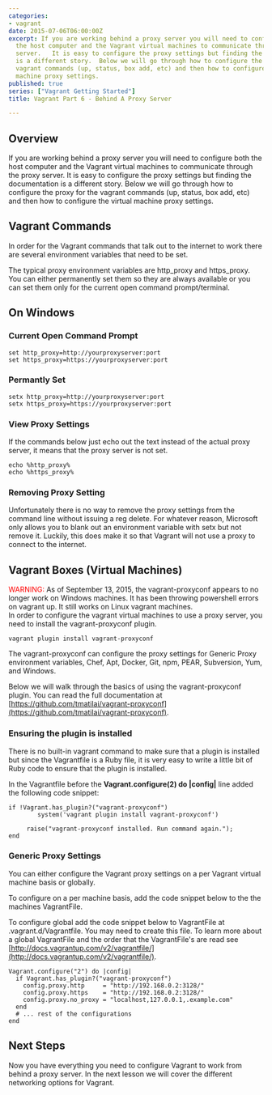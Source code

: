 ```yaml
---
categories:
- vagrant
date: 2015-07-06T06:00:00Z
excerpt: If you are working behind a proxy server you will need to configure both
  the host computer and the Vagrant virtual machines to communicate through the proxy
  server.   It is easy to configure the proxy settings but finding the documentation
  is a different story.  Below we will go through how to configure the proxy for the
  vagrant commands (up, status, box add, etc) and then how to configure the virtual
  machine proxy settings.
published: true
series: ["Vagrant Getting Started"]
title: Vagrant Part 6 - Behind A Proxy Server

---
```


## Overview

If you are working behind a proxy server you will need to configure both the host computer and the Vagrant virtual machines to communicate through the proxy server.   It is easy to configure the proxy settings but finding the documentation is a different story.  Below we will go through how to configure the proxy for the vagrant commands (up, status, box add, etc) and then how to configure the virtual machine proxy settings.

## Vagrant Commands

In order for the Vagrant commands that talk out to the internet to work there are several environment variables that need to be set.

The typical proxy environment variables are http_proxy and https_proxy.  You can either permanently set them so they are always available or you can set them only for the current open command prompt/terminal.

## On Windows

### Current Open Command Prompt

	set http_proxy=http://yourproxyserver:port
	set https_proxy=https://yourproxyserver:port

### Permantly Set

	setx http_proxy=http://yourproxyserver:port
	setx https_proxy=https://yourproxyserver:port

### View Proxy Settings

If the commands below just echo out the text instead of the actual proxy server, it means that the proxy server is not set.

	echo %http_proxy%
	echo %https_proxy%

### Removing Proxy Setting

Unfortunately there is no way to remove the proxy settings from the command line without issuing a reg delete.  For whatever reason, Microsoft only allows you to blank out an environment variable with setx but not remove it.  Luckily, this does make it so that Vagrant will not use a proxy to connect to the internet.


## Vagrant Boxes (Virtual Machines)

<div class="panel">
<span style="color: red">WARNING: </span>As of September 13, 2015, the vagrant-proxyconf appears to no longer work on Windows machines.  It has been throwing powershell errors on vagrant up.   It still works on Linux vagrant machines.
</div>
In order to configure the vagrant virtual machines to use a proxy server, you need to install the vagrant-proxyconf plugin.

	vagrant plugin install vagrant-proxyconf

The vagrant-proxyconf can configure the proxy settings for Generic Proxy environment variables, Chef, Apt, Docker, Git, npm, PEAR, Subversion, Yum, and Windows.

Below we will walk through the basics of using the vagrant-proxyconf plugin.  You can read the full documentation at [https://github.com/tmatilai/vagrant-proxyconf](https://github.com/tmatilai/vagrant-proxyconf).


### Ensuring the plugin is installed

There is no built-in vagrant command to make sure that a plugin is installed but since the Vagrantfile is a Ruby file, it is very easy to write a little bit of Ruby code to ensure that the plugin is installed.

In the Vagrantfile before the **Vagrant.configure(2) do |config|** line added the following code snippet:

	if !Vagrant.has_plugin?("vagrant-proxyconf")
	     	system('vagrant plugin install vagrant-proxyconf')

	     raise("vagrant-proxyconf installed. Run command again.");
	end


### Generic Proxy Settings

You can either configure the Vagrant proxy settings on a per Vagrant virtual machine basis or globally.

To configure on a per machine basis, add the code snippet below to the the machines VagrantFile.

To configure global add the code snippet below to VagrantFile at .vagrant.d/Vagrantfile.  You may need to create this file.  To learn more about a global VagrantFile and the order that the VagrantFile's are read see [http://docs.vagrantup.com/v2/vagrantfile/](http://docs.vagrantup.com/v2/vagrantfile/).

	Vagrant.configure("2") do |config|
	  if Vagrant.has_plugin?("vagrant-proxyconf")
	    config.proxy.http     = "http://192.168.0.2:3128/"
	    config.proxy.https    = "http://192.168.0.2:3128/"
	    config.proxy.no_proxy = "localhost,127.0.0.1,.example.com"
	  end
	  # ... rest of the configurations
	end

## Next Steps

Now you have everything you need to configure Vagrant to work from behind a proxy server.  In the next lesson we will cover the different networking options for Vagrant.



